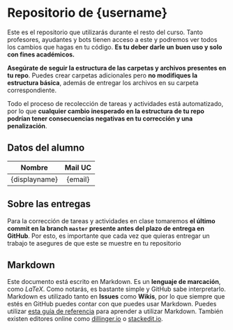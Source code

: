# Repositorio de {username}

Este es el repositorio que utilizarás durante el resto del curso. Tanto profesores, ayudantes y bots tienen acceso a este y podremos ver todos los cambios que hagas en tu código. **Es tu deber darle un buen uso y solo con fines académicos.**

**Asegúrate de seguir la estructura de las carpetas y archivos presentes en tu repo**. Puedes crear carpetas adicionales pero **no modifiques la estructura básica**, además de entregar los archivos en su carpeta correspondiente. 

Todo el proceso de recolección de tareas y actividades está automatizado, por lo que **cualquier cambio inesperado en la estructura de tu repo podrían tener consecuencias negativas en tu corrección y una penalización**.

## Datos del alumno

| Nombre | Mail UC |
| :-: | :-: |
| {displayname} | {email} |

## Sobre las entregas

Para la corrección de tareas y actividades en clase tomaremos **el último commit en la branch `master` presente antes del plazo de entrega en GitHub**. Por esto, es importante que cada vez que quieras entregar un trabajo te asegures de que este se muestre en tu repositorio

## Markdown

Este documento está escrito en Markdown. Es un **lenguaje de marcación**, como *LaTeX*. Como notarás, es bastante simple y GitHub sabe interpretarlo. Markdown es utilizado tanto en **Issues** como **Wikis**, por lo que siempre que estés en GitHub puedes contar con que puedes usar Markdown. Puedes utilizar [esta guía de referencia](https://github.com/adam-p/markdown-here/wiki/Markdown-Cheatsheet) para aprender a utilizar Markdown. También existen editores online como [dillinger.io](http://dillinger.io/) o [stackedit.io](https://stackedit.io).
